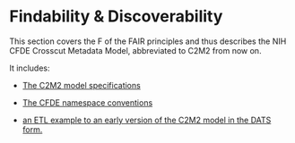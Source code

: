 # Findability & Discoverability

This section covers the F of the FAIR principles and thus describes the NIH CFDE Crosscut Metadata Model, abbreviated to C2M2 from now on.

It includes:

- [The C2M2 model specifications](https://docs.nih-cfde.org/en/latest/c2m2/draft-C2M2_specification/#c2m2-technical-specification)

- [The CFDE namespace conventions](./cfde-namespaces.md)

- [an ETL example to an early version of the C2M2 model in the DATS form.](./seo.ipynb)

